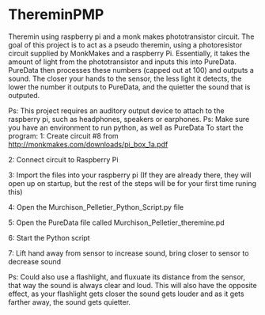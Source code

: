 # ThereminPMP
Theremin using raspberry pi and a monk makes phototransistor circuit.
The goal of this project is to act as a pseudo theremin, using a photoresistor circuit supplied by MonkMakes and a raspberry Pi. 
Essentially, it takes the amount of light from the phototransistor and inputs this into PureData. PureData then processes these numbers (capped out at 100) and outputs a sound.
The closer your hands to the sensor, the less light it detects, the lower the number it outputs to PureData, and the quietter the sound that is outputed. 

Ps: This project requires an auditory output device to attach to the raspberry pi, such as headphones, speakers or earphones. 
Ps: Make sure you have an environment to run python, as well as PureData
To start the program:
1: Create circuit #8 from http://monkmakes.com/downloads/pi_box_1a.pdf 

2: Connect circuit to Raspberry Pi 

3: Import the files into your raspberry pi (If they are already there, they will open up on startup, but the rest of the steps will be for your first time runing this)

4: Open the Murchison_Pelletier_Python_Script.py file 

5: Open the PureData file called Murchison_Pelletier_theremine.pd

6: Start the Python script 

7: Lift hand away from sensor to increase sound, bring closer to sensor to decrease sound
	
	
Ps: Could also use a flashlight, and fluxuate its distance from the sensor, that way the sound is always clear and loud. This will also have the opposite effect, as your flashlight gets closer the sound gets louder and as it gets farther away, the sound gets quietter. 

